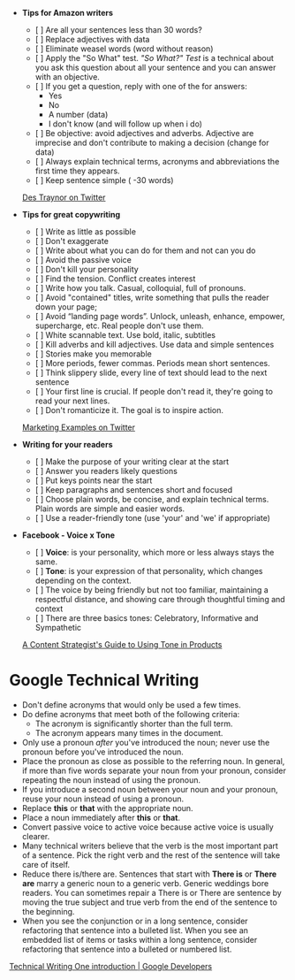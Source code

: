 -   **Tips for Amazon writers**
    
    -   \[ \] Are all your sentences less than 30 words?
    -   \[ \] Replace adjectives with data
    -   \[ \] Eliminate weasel words (word without reason)
    -   \[ \] Apply the "So What" test. _"So What?" Test_ is a technical about you ask this question about all your sentence and you can answer with an objective.
    -   \[ \] If you get a question, reply with one of the for answers:
        -   Yes
        -   No
        -   A number (data)
        -   I don't know (and will follow up when i do)
    -   \[ \] Be objective: avoid adjectives and adverbs. Adjective are imprecise and don't contribute to making a decision (change for data)
    -   \[ \] Always explain technical terms, acronyms and abbreviations the first time they appears.
    -   \[ \] Keep sentence simple ( -30 words)
    
    [Des Traynor on Twitter](https://twitter.com/destraynor/status/1258372157706510336)
    
-   **Tips for great copywriting**
    
    -   \[ \] Write as little as possible
    -   \[ \] Don't exaggerate
    -   \[ \] Write about what you can do for them and not can you do
    -   \[ \] Avoid the passive voice
    -   \[ \] Don't kill your personality
    -   \[ \] Find the tension. Conflict creates interest
    -   \[ \] Write how you talk. Casual, colloquial, full of pronouns.
    -   \[ \] Avoid "contained" titles, write something that pulls the reader down your page;
    -   \[ \] Avoid “landing page words”. Unlock, unleash, enhance, empower, supercharge, etc. Real people don't use them.
    -   \[ \] White scannable text. Use bold, italic, subtitles
    -   \[ \] Kill adverbs and kill adjectives. Use data and simple sentences
    -   \[ \] Stories make you memorable
    -   \[ \] More periods, fewer commas. Periods mean short sentences.
    -   \[ \] Think slippery slide, every line of text should lead to the next sentence
    -   \[ \] Your first line is crucial. If people don't read it, they're going to read your next lines.
    -   \[ \] Don't romanticize it. The goal is to inspire action.
    
    [Marketing Examples on Twitter](https://twitter.com/GoodMarketingHQ/status/1258052549246140416)
    
-   **Writing for your readers**
    
    -   \[ \] Make the purpose of your writing clear at the start
    -   \[ \] Answer you readers likely questions
    -   \[ \] Put keys points near the start
    -   \[ \] Keep paragraphs and sentences short and focused
    -   \[ \] Choose plain words, be concise, and explain technical terms. Plain words are simple and easier words.
    -   \[ \] Use a reader-friendly tone (use 'your' and 'we' if appropriate)
    
    [](https://write.co.nz/writes-updated-style-guide-what-we-learned-from-our-clients/)
    
-   **Facebook - Voice x Tone**
    
    -   \[ \] **Voice**: is your personality, which more or less always stays the same.
    -   \[ \] **Tone**: is your expression of that personality, which changes depending on the context.
    -   \[ \] The voice by being friendly but not too familiar, maintaining a respectful distance, and showing care through thoughtful timing and context
    -   \[ \] There are three basics tones: Celebratory, Informative and Sympathetic
    
    [A Content Strategist's Guide to Using Tone in Products](https://medium.com/facebook-design/a-content-strategists-guide-to-using-tone-in-products-bae168b6534c)
    

# Google Technical Writing
-   Don't define acronyms that would only be used a few times.
-   Do define acronyms that meet both of the following criteria:
    -   The acronym is significantly shorter than the full term.
    -   The acronym appears many times in the document.
-   Only use a pronoun _after_ you've introduced the noun; never use the pronoun before you've introduced the noun.
-   Place the pronoun as close as possible to the referring noun. In general, if more than five words separate your noun from your pronoun, consider repeating the noun instead of using the pronoun.
-   If you introduce a second noun between your noun and your pronoun, reuse your noun instead of using a pronoun.
-   Replace **this** or **that** with the appropriate noun.
-   Place a noun immediately after **this** or **that**.
-   Convert passive voice to active voice because active voice is usually clearer.
-   Many technical writers believe that the verb is the most important part of a sentence. Pick the right verb and the rest of the sentence will take care of itself.
-   Reduce there is/there are. Sentences that start with **There is** or **There are** marry a generic noun to a generic verb. Generic weddings bore readers. You can sometimes repair a There is or There are sentence by moving the true subject and true verb from the end of the sentence to the beginning.
-   When you see the conjunction or in a long sentence, consider refactoring that sentence into a bulleted list. When you see an embedded list of items or tasks within a long sentence, consider refactoring that sentence into a bulleted or numbered list.

[Technical Writing One introduction | Google Developers](https://developers.google.com/tech-writing/one)